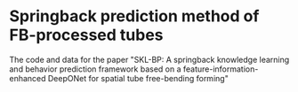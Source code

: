 # Springback prediction method of FB-processed tubes
The code and data for the paper "SKL-BP: A springback knowledge learning and behavior prediction framework based on a feature-information-enhanced DeepONet for spatial tube free-bending forming"

